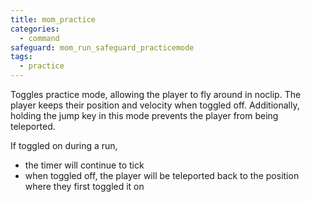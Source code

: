 ```yaml
---
title: mom_practice
categories:
  - command
safeguard: mom_run_safeguard_practicemode
tags:
  - practice
---
```


Toggles practice mode, allowing the player to fly around in noclip.
The player keeps their position and velocity when toggled off.
Additionally, holding the jump key in this mode prevents the player from being teleported.

If toggled on during a run,

- the timer will continue to tick
- when toggled off, the player will be teleported back to the position where they first toggled it on
